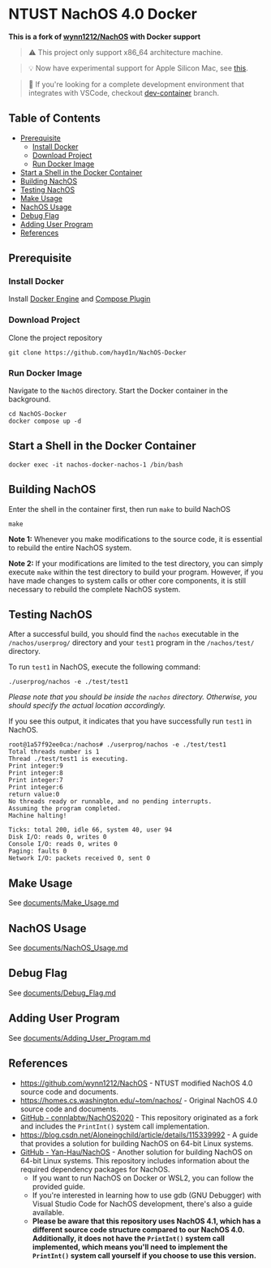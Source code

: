 # NTUST NachOS 4.0 Docker

**This is a fork of [wynn1212/NachOS](https://github.com/wynn1212/NachOS) with Docker support**

> ⚠️ This project only support x86_64 architecture machine.

> 💡 Now have experimental support for Apple Silicon Mac, see [this](./documents/Apple_Silicon_Mac.md).

> 🚀 If you're looking for a complete development environment that integrates with VSCode, checkout [dev-container](https://github.com/hayd1n/NachOS-Docker/tree/dev-container) branch.

## Table of Contents

- [Prerequisite](#Prerequisite)
  - [Install Docker](#Install-Docker)
  - [Download Project](#Download-Project)
  - [Run Docker Image](#Run-Docker-Image)
- [Start a Shell in the Docker Container](#Start-a-Shell-in-the-Docker-Container)
- [Building NachOS](#Building-NachOS)
- [Testing NachOS](#Testing-NachOS)
- [Make Usage](#Make-Usage)
- [NachOS Usage](#NachOS-Usage)
- [Debug Flag](#Debug-Flag)
- [Adding User Program](#Adding-User-Program)
- [References](#References)

## Prerequisite

### Install Docker

Install [Docker Engine](https://docs.docker.com/engine/install/) and [Compose Plugin](https://docs.docker.com/compose/install/linux/)

### Download Project

Clone the project repository

```shell
git clone https://github.com/hayd1n/NachOS-Docker
```

### Run Docker Image

Navigate to the `NachOS` directory.
Start the Docker container in the background.

```shell
cd NachOS-Docker
docker compose up -d
```

## Start a Shell in the Docker Container

```shell
docker exec -it nachos-docker-nachos-1 /bin/bash
```

## Building NachOS

Enter the shell in the container first, then run `make` to build NachOS

```shell
make
```

**Note 1:** Whenever you make modifications to the source code, it is essential to rebuild the entire NachOS system.

**Note 2:** If your modifications are limited to the test directory, you can simply execute `make` within the test directory to build your program. However, if you have made changes to system calls or other core components, it is still necessary to rebuild the complete NachOS system.

## Testing NachOS

After a successful build, you should find the `nachos` executable in the `/nachos/userprog/` directory and your `test1` program in the `/nachos/test/` directory.

To run `test1` in NachOS, execute the following command:

```shell
./userprog/nachos -e ./test/test1
```

_Please note that you should be inside the `nachos` directory. Otherwise, you should specify the actual location accordingly._

If you see this output, it indicates that you have successfully run `test1` in NachOS.

```
root@1a57f92ee0ca:/nachos# ./userprog/nachos -e ./test/test1
Total threads number is 1
Thread ./test/test1 is executing.
Print integer:9
Print integer:8
Print integer:7
Print integer:6
return value:0
No threads ready or runnable, and no pending interrupts.
Assuming the program completed.
Machine halting!

Ticks: total 200, idle 66, system 40, user 94
Disk I/O: reads 0, writes 0
Console I/O: reads 0, writes 0
Paging: faults 0
Network I/O: packets received 0, sent 0
```

## Make Usage

See [documents/Make_Usage.md](documents/Make_Usage.md)

## NachOS Usage

See [documents/NachOS_Usage.md](documents/NachOS_Usage.md)

## Debug Flag

See [documents/Debug_Flag.md](documents/Debug_Flag.md)

## Adding User Program

See [documents/Adding_User_Program.md](documents/Adding_User_Program.md)

## References

- https://github.com/wynn1212/NachOS - NTUST modified NachOS 4.0 source code and documents.
- https://homes.cs.washington.edu/~tom/nachos/ - Original NachOS 4.0 source code and documents.
- [GitHub - connlabtw/NachOS2020](https://github.com/connlabtw/NachOS2020) - This repository originated as a fork and includes the `PrintInt()` system call implementation.
- https://blog.csdn.net/Aloneingchild/article/details/115339992 - A guide that provides a solution for building NachOS on 64-bit Linux systems.
- [GitHub - Yan-Hau/NachOS](https://github.com/Yan-Hau/NachOS/tree/master#readme) - Another solution for building NachOS on 64-bit Linux systems. This repository includes information about the required dependency packages for NachOS.
  - If you want to run NachOS on Docker or WSL2, you can follow the provided guide.
  - If you're interested in learning how to use gdb (GNU Debugger) with Visual Studio Code for NachOS development, there's also a guide available.
  - **Please be aware that this repository uses NachOS 4.1, which has a different source code structure compared to our NachOS 4.0. Additionally, it does not have the `PrintInt()` system call implemented, which means you'll need to implement the `PrintInt()` system call yourself if you choose to use this version.**
